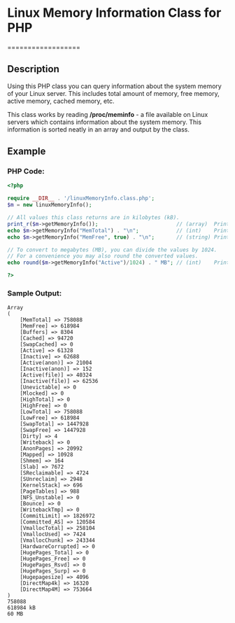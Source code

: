# Linux Memory Information Class for PHP
==================

## Description
Using this PHP class you can query information about the system memory of your Linux server. This includes total amount of memory, free memory, active memory, cached memory, etc.

This class works by reading **/proc/meminfo** - a file available on Linux servers which contains information about the system memory. This information is sorted neatly in an array and output by the class.

## Example
### PHP Code:
```php
<?php

require __DIR__ . '/linuxMemoryInfo.class.php';
$m = new linuxMemoryInfo();

// All values this class returns are in kilobytes (kB).
print_r($m->getMemoryInfo());                         // (array)  Prints full memory information
echo $m->getMemoryInfo("MemTotal") . "\n";            // (int)    Prints the total amount of RAM
echo $m->getMemoryInfo("MemFree", true) . "\n";       // (string) Prints the amount of free RAM with a suffix kB

// To convert to megabytes (MB), you can divide the values by 1024.
// For a convenience you may also round the converted values.
echo round($m->getMemoryInfo("Active")/1024) . " MB"; // (int)    Prints the amount of active memory in megabytes

?>
```

### Sample Output:
```
Array
(
    [MemTotal] => 758088
    [MemFree] => 618984
    [Buffers] => 8304
    [Cached] => 94720
    [SwapCached] => 0
    [Active] => 61328
    [Inactive] => 62688
    [Active(anon)] => 21004
    [Inactive(anon)] => 152
    [Active(file)] => 40324
    [Inactive(file)] => 62536
    [Unevictable] => 0
    [Mlocked] => 0
    [HighTotal] => 0
    [HighFree] => 0
    [LowTotal] => 758088
    [LowFree] => 618984
    [SwapTotal] => 1447928
    [SwapFree] => 1447928
    [Dirty] => 4
    [Writeback] => 0
    [AnonPages] => 20992
    [Mapped] => 10928
    [Shmem] => 164
    [Slab] => 7672
    [SReclaimable] => 4724
    [SUnreclaim] => 2948
    [KernelStack] => 696
    [PageTables] => 988
    [NFS_Unstable] => 0
    [Bounce] => 0
    [WritebackTmp] => 0
    [CommitLimit] => 1826972
    [Committed_AS] => 120584
    [VmallocTotal] => 258104
    [VmallocUsed] => 7424
    [VmallocChunk] => 243344
    [HardwareCorrupted] => 0
    [HugePages_Total] => 0
    [HugePages_Free] => 0
    [HugePages_Rsvd] => 0
    [HugePages_Surp] => 0
    [Hugepagesize] => 4096
    [DirectMap4k] => 16320
    [DirectMap4M] => 753664
)
758088
618984 kB
60 MB
```